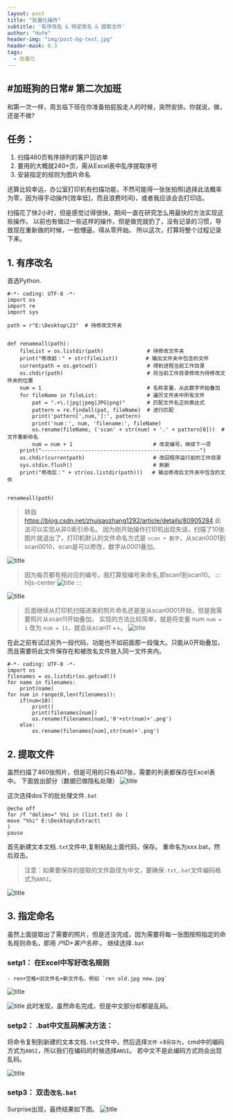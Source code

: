 ```yaml
---
layout: post
title: "批量化操作"
subtitle: '有序改名 & 特定改名 & 提取文件'
author: "Hufe"
header-img: "img/post-bg-text.jpg"
header-mask: 0.3
tags:
  - 批量化
---
```



## #加班狗的日常# 第二次加班
和第一次一样，周五临下班在你准备拍屁股走人的时候，突然安排。你就说，做，还是不做?

## 任务：
1. 扫描460页有序排列的客户回访单
2. 要用的大概就240+页，需从Excel表中乱序提取序号
3. 安装指定的规则为图片命名

还算比较幸运，办公室打印机有扫描功能，不然可能得一张张拍照(选择此法概率为零，因为得手动操作[效率低]，而且浪费时间)，或者我应该会去打印店。

扫描花了快2小时，但是感觉过得很快，期间一直在研究怎么用最快的方法实现这些操作。
以前也有做过一些这样的操作，但是做完就扔了，没有记录的习惯，导致现在重新做的时候，一脸懵逼，得从零开始。
所以这次，打算将整个过程记录下来。

## 1. 有序改名
首选Python.

``` python3
#-*- coding: UTF-8 -*-
import os
import re
import sys

path = r"E:\Desktop\23"  # 待修改文件夹


def renameall(path):
    fileList = os.listdir(path)              # 待修改文件夹
    print("修改前：" + str(fileList))         # 输出文件夹中包含的文件
    currentpath = os.getcwd()                # 得到进程当前工作目录
    os.chdir(path)                           # 将当前工作目录修改为待修改文件夹的位置
    num = 1                                  # 名称变量，从此数字开始叠加
    for fileName in fileList:                # 遍历文件夹中所有文件
        pat = ".+\.(jpg|jpeg|JPG|png)"       # 匹配文件名正则表达式
        pattern = re.findall(pat, fileName)  # 进行匹配
        print('pattern[',num,']:', pattern)
        print('num：', num, 'filename:', fileName)
        os.rename(fileName, ('scan' + str(num) + '.' + pattern[0]))  # 文件重新命名
        num = num + 1                          # 改变编号，继续下一项
    print("---------------------------------------------------")
    os.chdir(currentpath)                      # 改回程序运行前的工作目录
    sys.stdin.flush()                          # 刷新
    print("修改后：" + str(os.listdir(path)))   # 输出修改后文件夹中包含的文件


renameall(path)
```

> 转自 https://blog.csdn.net/zhuisaozhang1292/article/details/80905284
> 此法可以实现从非0索引命名。
> 因为刚开始操作打印机出现失误，扫描了10张图片就退出了，打印机默认的文件命名方式是 `scan + 数字`，从scan0001到scan0010，scan是可以修改，数字从0001叠加。

![title](https://raw.githubusercontent.com/huifeng09/GitNote-Images/master/gitnote/2019/02/16/%E5%BE%AE%E4%BF%A1%E6%88%AA%E5%9B%BE_20190216153010-1550302223034.png)
> 因为每页都有相对应的编号，我打算按编号来命名,即scan1到scan10。
::: hljs-center
![title](https://raw.githubusercontent.com/huifeng09/GitNote-Images/master/gitnote/2019/02/16/%E5%BE%AE%E4%BF%A1%E6%88%AA%E5%9B%BE_20190216154300-1550303006394.png)
:::

![title](https://raw.githubusercontent.com/huifeng09/GitNote-Images/master/gitnote/2019/02/16/%E5%BE%AE%E4%BF%A1%E6%88%AA%E5%9B%BE_20190216154204-1550302953150.png)

> 后面继续从打印机扫描进来的照片命名还是是从scan0001开始，但是我需要照片从scan11开始叠加。
实现的方法比较简单，就是将变量 num `num = 1` 改为 `num = 11`，就会从scan11 ++。
![title](https://raw.githubusercontent.com/huifeng09/GitNote-Images/master/gitnote/2019/02/16/%E5%BE%AE%E4%BF%A1%E6%88%AA%E5%9B%BE_20190216155550-1550303789617.png)

在此之前有试过另外一段代码，功能也不如前面那一段强大。只能从0开始叠加，而且需要将此文件保存在和被改名文件放入同一文件夹内。

``` python3
#-*- coding: UTF-8 -*-
import os
filenames = os.listdir(os.getcwd())
for name in filenames:
    print(name)
for num in range(0,len(filenames)):
    if(num<10):
        print()
        print(filenames[num])
        os.rename(filenames[num],'0'+str(num)+'.png')
    else:
        os.rename(filenames[num],str(num)+'.png')
```

## 2. 提取文件
虽然扫描了460张照片，但是可用的只有407张，需要的列表都保存在Excel表中。
下面放出部分（数据已做隐私处理）
![title](https://raw.githubusercontent.com/huifeng09/GitNote-Images/master/gitnote/2019/02/16/%E5%BE%AE%E4%BF%A1%E6%88%AA%E5%9B%BE_20190216162031-1550305243723.png)

这次选择dos下的批处理文件`.bat`
``` shell
@echo off
for /f "delims=" %%i in (list.txt) do (
move "%%i" E:\Desktop\Extract\
)
pause
```

首先新建文本文档`.txt`文件中,复制粘贴上面代码，保存。
重命名为xxx.bat，然后双击。

> 注意：如果要保存的提取的文件路径为中文，要确保`.txt`,`.bat`文件编码格式为`ANSI`。

![title](https://raw.githubusercontent.com/huifeng09/GitNote-Images/master/gitnote/2019/02/16/%E5%BE%AE%E4%BF%A1%E6%88%AA%E5%9B%BE_20190216173911-1550309970235.png)

## 3. 指定命名
虽然上面提取出了需要的照片，但是还没完成，因为需要将每一张图按照指定的命名规则命名，即用 *户ID+客户名称* 。
继续选择`.bat`
###  **setp1**： 在Excel中写好改名规则
	- ren+空格+旧文件名+新文件名，例如 `ren old.jpg new.jpg`

![title](https://raw.githubusercontent.com/huifeng09/GitNote-Images/master/gitnote/2019/02/16/%E5%BE%AE%E4%BF%A1%E6%88%AA%E5%9B%BE_20190216165242-1550307184090.png)

![title](https://raw.githubusercontent.com/huifeng09/GitNote-Images/master/gitnote/2019/02/16/%E5%BE%AE%E4%BF%A1%E6%88%AA%E5%9B%BE_20190216164730-1550306857941.png)
此时发现，虽然命名完成，但是中文部分却都是乱码。

### **setp2**： .bat中文乱码解决方法：
将命令复制到新建的文本文档`.txt`文件中，然后选择`文件` =》`另存为`，cmd中的编码方式为`ANSI`，所以我们在编码的时候选择`ANSI`。
若中文不是此编码方式则会出现乱码。

![title](https://raw.githubusercontent.com/huifeng09/GitNote-Images/master/gitnote/2019/02/16/%E5%BE%AE%E4%BF%A1%E6%88%AA%E5%9B%BE_20190216165726-1550307479806.png)

### **setp3**： 双击`改名.bat`
Surprise出现，最终结果如下图。
![title](https://raw.githubusercontent.com/huifeng09/GitNote-Images/master/gitnote/2019/02/16/%E5%BE%AE%E4%BF%A1%E6%88%AA%E5%9B%BE_20190216165942-1550307638559.png)
